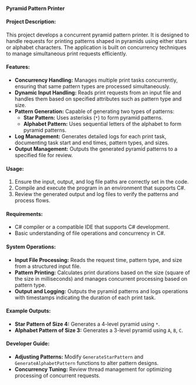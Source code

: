 #### Pyramid Pattern Printer

#### Project Description:
This project develops a concurrent pyramid pattern printer. It is designed to handle requests for printing patterns shaped in pyramids using either stars or alphabet characters. The application is built on concurrency techniques to manage simultaneous print requests efficiently.

#### Features:
- **Concurrency Handling:** Manages multiple print tasks concurrently, ensuring that same pattern types are processed simultaneously.
- **Dynamic Input Handling:** Reads print requests from an input file and handles them based on specified attributes such as pattern type and size.
- **Pattern Generation:** Capable of generating two types of patterns:
  - **Star Pattern:** Uses asterisks (`*`) to form pyramid patterns.
  - **Alphabet Pattern:** Uses sequential letters of the alphabet to form pyramid patterns.
- **Log Management:** Generates detailed logs for each print task, documenting task start and end times, pattern types, and sizes.
- **Output Management:** Outputs the generated pyramid patterns to a specified file for review.

#### Usage:
1. Ensure the input, output, and log file paths are correctly set in the code.
2. Compile and execute the program in an environment that supports C#.
3. Review the generated output and log files to verify the patterns and process flows.

#### Requirements:
- C# compiler or a compatible IDE that supports C# development.
- Basic understanding of file operations and concurrency in C#.

#### System Operations:
- **Input File Processing:** Reads the request time, pattern type, and size from a structured input file.
- **Pattern Printing:** Calculates print durations based on the size (square of the size in milliseconds) and manages concurrent processing based on pattern type.
- **Output and Logging:** Outputs the pyramid patterns and logs operations with timestamps indicating the duration of each print task.

#### Example Outputs:
- **Star Pattern of Size 4:** Generates a 4-level pyramid using `*`.
- **Alphabet Pattern of Size 3:** Generates a 3-level pyramid using `A`, `B`, `C`.

#### Developer Guide:
- **Adjusting Patterns:** Modify `GenerateStarPattern` and `GenerateAlphabetPattern` functions to alter pattern designs.
- **Concurrency Tuning:** Review thread management for optimizing processing of concurrent requests.
